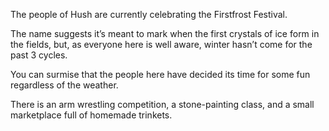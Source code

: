 The people of Hush are currently celebrating the Firstfrost Festival.

The name suggests it’s meant to mark when the first crystals of ice form in the fields, but, as everyone here is well aware, winter hasn’t come for the past 3 cycles. 

You can surmise that the people here have decided its time for some fun regardless of the weather.

There is an arm wrestling competition, a stone-painting class, and a small marketplace full of homemade trinkets.